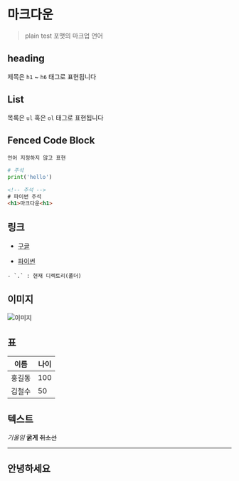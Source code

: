 # 마크다운

> plain test 포맷의 마크업 언어

## heading

제목은 `h1` ~ `h6` 태그로 표현됩니다

## List

목록은 `ul` 혹은 `ol` 태그로 표현됩니다

## Fenced Code Block

```
언어 지정하지 않고 표현
```

```python
# 주석
print('hello')
```

```html
<!-- 주석 -->
# 파이썬 주석
<h1>마크다운<h1>
```
<!-- 지정한 언어에 맞는 문법 사용 가능 -->

## 링크

 - [구글](https://google.com)
<!-- 대괄호로 이름을 감싸고 소괄호로 링크 감싸면 하이퍼 링크가  됨 -->
 - [파이썬](./python.md)
<!-- 웹만이 아니라 로컬에 있는 파일도 링크 걸 수 있음 -->

    - `.` : 현재 디렉토리(폴더)
<!-- ../ 이렇게 점 2개는 상위 폴더 -->
## 이미지

![이미지](./image.png)

## 표

|이름|나이|
|---|--|
|홍길동|100|
|김철수|50|

## 텍스트

*기울임* **굵게** ~~취소선~~

---
<!-- 수평선 -->
안녕하세요
---
<!-- 글자 뒤에 바로 하이픈 3개 붙이면 글자가 커짐
헤딩의 의미를 가지기 때문
엔터를 눌러서 취소선으로 만들 수 있음 -->

<!-- 엔터를 잘 해줘야 안깨짐 
엔터를 적극적으로 사용하자-->

<!-- 여유되면 vscode마켓에서 익스텐션도 받아봐서 사용해보자 -->
